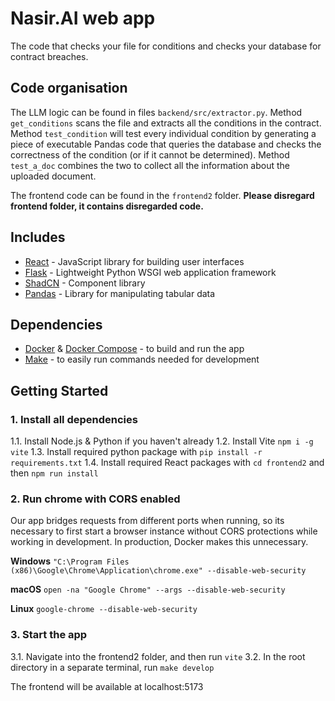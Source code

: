 # Nasir.AI web app

The code that checks your file for conditions and checks your database for contract breaches.

## Code organisation

The LLM logic can be found in files `backend/src/extractor.py`. Method `get_conditions` scans the file and extracts all the conditions in the contract.
Method `test_condition` will test every individual condition by generating a piece of executable Pandas code that queries the database and checks the correctness of the condition (or if it cannot be determined).
Method `test_a_doc` combines the two to collect all the information about the uploaded document.

The frontend code can be found in the `frontend2` folder. **Please disregard frontend folder, it contains disregarded code.**

## Includes

- [React](https://github.com/facebook/react) - JavaScript library for building user interfaces
- [Flask](https://github.com/pallets/flask) - Lightweight Python WSGI web application framework
- [ShadCN](https://ui.shadcn.com) - Component library
- [Pandas](https://pandas.pydata.org/) - Library for manipulating tabular data

## Dependencies

- [Docker](https://www.docker.com) & [Docker Compose](https://docs.docker.com/compose) - to build and run the app
- [Make](https://www.gnu.org/software/make/manual/make.html) - to easily run commands needed for development

## Getting Started

### 1. Install all dependencies
1.1. Install Node.js & Python if you haven't already
1.2. Install Vite `npm i -g vite`
1.3. Install required python package with `pip install -r requirements.txt`
1.4. Install required React packages with `cd frontend2` and then `npm run install`


### 2. Run chrome with CORS enabled
Our app bridges requests from different ports when running, so its necessary to first start a browser instance without CORS protections while working in development. In production, Docker makes this unnecessary.

**Windows**
`"C:\Program Files (x86)\Google\Chrome\Application\chrome.exe" --disable-web-security`

**macOS**
`open -na "Google Chrome" --args --disable-web-security`

**Linux**
`google-chrome --disable-web-security`


### 3. Start the app

3.1. Navigate into the frontend2 folder, and then run `vite`
3.2. In the root directory in a separate terminal, run `make develop`

The frontend will be available at localhost:5173
